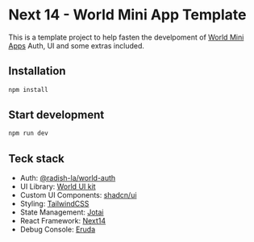 # Next 14 - World Mini App Template

This is a template project to help fasten the develpoment of [World Mini Apps](https://docs.world.org/mini-apps) Auth, UI and some extras included.

## Installation

```sh
npm install
```

## Start development

```sh
npm run dev
```

## Teck stack

- Auth: [@radish-la/world-auth](https://www.npmjs.com/package/@radish-la/world-auth)
- UI Library: [World UI kit](https://mini-apps-ui-kit.world.org/?path=/docs/components-numberpad--docs)
- Custom UI Components: [shadcn/ui](https://ui.shadcn.com/docs/components/sonner)
- Styling: [TailwindCSS](https://tailwindcss.com/docs/styling-with-utility-classes)
- State Management: [Jotai](https://jotai.org/)
- React Framework: [Next14](https://nextjs.org/docs/14/getting-started)
- Debug Console: [Eruda](https://eruda.liriliri.io/)

